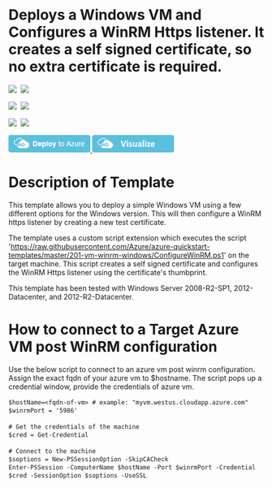 # Deploys a Windows VM and Configures a WinRM Https listener. It creates a self signed certificate, so no extra certificate is required.

<IMG SRC="https://azbotstorage.blob.core.windows.net/badges/201-vm-winrm-windows/PublicLastTestDate.svg" />&nbsp;
<IMG SRC="https://azbotstorage.blob.core.windows.net/badges/201-vm-winrm-windows/PublicDeployment.svg" />&nbsp;

<IMG SRC="https://azbotstorage.blob.core.windows.net/badges/201-vm-winrm-windows/FairfaxLastTestDate.svg" />&nbsp;
<IMG SRC="https://azbotstorage.blob.core.windows.net/badges/201-vm-winrm-windows/FairfaxDeployment.svg" />&nbsp;

<IMG SRC="https://azbotstorage.blob.core.windows.net/badges/201-vm-winrm-windows/BestPracticeResult.svg" />&nbsp;
<IMG SRC="https://azbotstorage.blob.core.windows.net/badges/201-vm-winrm-windows/CredScanResult.svg" />&nbsp;

<a href="https://portal.azure.com/#create/Microsoft.Template/uri/https%3A%2F%2Fraw.githubusercontent.com%2FAzure%2Fazure-quickstart-templates%2Fmaster%2F201-vm-winrm-windows%2Fazuredeploy.json" target="_blank">
    <img src="https://raw.githubusercontent.com/Azure/azure-quickstart-templates/master/1-CONTRIBUTION-GUIDE/images/deploytoazure.png"/>
</a>
<a href="http://armviz.io/#/?load=https%3A%2F%2Fraw.githubusercontent.com%2FAzure%2Fazure-quickstart-templates%2Fmaster%2F201-vm-winrm-windows%2Fazuredeploy.json" target="_blank">
    <img src="https://raw.githubusercontent.com/Azure/azure-quickstart-templates/master/1-CONTRIBUTION-GUIDE/images/visualizebutton.png"/>
</a>

Description of Template
=======================
This template allows you to deploy a simple Windows VM using a few different options for the Windows version. 
This will then configure a WinRM https listener by creating a new test certificate.

The template uses a custom script extension which executes the script 'https://raw.githubusercontent.com/Azure/azure-quickstart-templates/master/201-vm-winrm-windows/ConfigureWinRM.ps1' on the target machine.
This script creates a self signed certificate and configures the WinRM Https listener using the certificate's thumbprint.

This template has been tested with Windows Server 2008-R2-SP1, 2012-Datacenter, and 2012-R2-Datacenter.



How to connect to a Target Azure VM post WinRM configuration
============================================================
Use the below script to connect to an azure vm post winrm configuration. Assign the exact fqdn of your azure vm to $hostname.
The script pops up a credential window, provide the credentials of azure vm.

	$hostName=<fqdn-of-vm> # example: "myvm.westus.cloudapp.azure.com"
	$winrmPort = '5986'

	# Get the credentials of the machine
	$cred = Get-Credential

	# Connect to the machine
	$soptions = New-PSSessionOption -SkipCACheck
	Enter-PSSession -ComputerName $hostName -Port $winrmPort -Credential $cred -SessionOption $soptions -UseSSL
